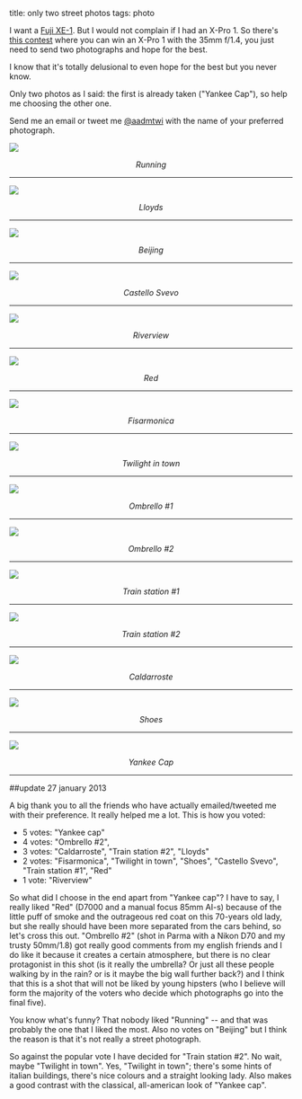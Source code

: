 title: only two street photos
tags: photo


I want a [Fuji XE-1](http://aadm.github.com/2012-12-17-fuji-test-day.html). But I would not complain if I had an X-Pro 1. So there's [this contest](http://www.streetsofchrome.com/) where you can win an X-Pro 1 with the 35mm f/1.4, you just need to send two photographs and hope for the best.

I know that it's totally delusional to even hope for the best but you never know.

Only two photos as I said: the first is already taken ("Yankee Cap"), so help me choosing the other one.

Send me an email or tweet me [@aadmtwi](http://twitter.com/aadmtwi) with the name of your preferred photograph. 

![](http://dl.dropbox.com/u/179731/_D7K8719%20FUJI400H.jpg)
<i><center>Running</center></i>

*** 

![](http://dl.dropbox.com/u/179731/Lloyds_04_uomo.jpg)
<i><center>Lloyds</center></i>

*** 

![](http://dl.dropbox.com/u/179731/_DSC8831.jpg)
<i><center>Beijing</center></i>

*** 

![](http://dl.dropbox.com/u/179731/_D7K0544.jpg)
<i><center>Castello Svevo</center></i>

*** 

![](http://dl.dropbox.com/u/179731/_1070820.jpg)
<i><center>Riverview</center></i>

*** 

![](http://dl.dropbox.com/u/179731/_D7K3030.jpg)
<i><center>Red</center></i>

*** 

![](http://dl.dropbox.com/u/179731/_D7K2206.jpg)
<i><center>Fisarmonica</center></i>

*** 

![](http://dl.dropbox.com/u/179731/_D7K2686.jpg)
<i><center>Twilight in town</center></i>

*** 

![](http://dl.dropbox.com/u/179731/_1070885.jpg)
<i><center>Ombrello #1</center></i>

*** 

![](http://dl.dropbox.com/u/179731/_DSC6224.jpg)
<i><center>Ombrello #2</center></i>

*** 

![](http://dl.dropbox.com/u/179731/_D7K2001.jpg)
<i><center>Train station #1</center></i>

*** 

![](http://dl.dropbox.com/u/179731/_D7K1984.jpg)
<i><center>Train station #2</center></i>

*** 

![](http://dl.dropbox.com/u/179731/img_TX400_03_12.jpg)
<i><center>Caldarroste</center></i>

*** 

![](http://dl.dropbox.com/u/179731/usa1997_092.jpg)
<i><center>Shoes</center></i>

*** 

![](http://dl.dropbox.com/u/179731/usa1997_022.jpg)
<i><center>Yankee Cap</center></i>

*** 

##update 27 january 2013

A big thank you to all the friends who have actually emailed/tweeted me with their preference. It really helped me a lot. This is how you voted:

* 5 votes: "Yankee cap"
* 4 votes: "Ombrello #2", 
* 3 votes: "Caldarroste", "Train station #2", "Lloyds"
* 2 votes: "Fisarmonica", "Twilight in town", "Shoes", "Castello Svevo",  "Train station #1", "Red"
* 1 vote: "Riverview"

So what did I choose in the end apart from "Yankee cap"? I have to say, I really liked "Red" (D7000 and a manual focus 85mm AI-s) because of the little puff of smoke and the outrageous red coat on this 70-years old lady, but she really should have been more separated from the cars behind, so let's cross this out. "Ombrello #2" (shot in Parma with a Nikon D70 and my trusty 50mm/1.8) got really good comments from my english friends and I do like it because it creates a certain atmosphere, but there is no clear protagonist in this shot (is it really the umbrella? Or just all these people walking by in the rain? or is it maybe the big wall further back?) and I think that this is a shot that will not be liked by young hipsters (who I believe will form the majority of the voters who decide which photographs go into the final five).

You know what's funny? That nobody liked "Running" -- and that was probably the one that I liked the most. Also no votes on "Beijing" but I think the reason is that it's not really a street photograph.

So against the popular vote I have decided for "Train station #2". No wait, maybe "Twilight in town". Yes, "Twilight in town"; there's some hints of italian buildings, there's nice colours and a straight looking lady. Also makes a good contrast with the classical, all-american look of "Yankee cap".
